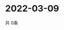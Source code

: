 # 2022-03-09
  共 0条

  <!-- BEGIN -->
  <!-- 最后更新时间Wed Mar 09 2022 06:07:48 GMT+0000 (Coordinated Universal Time) -->
  
  <!-- END -->
  
  